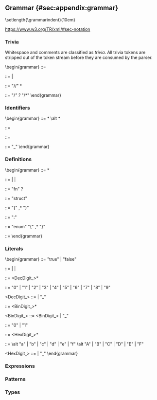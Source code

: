 ## Grammar {#sec:appendix:grammar}

\setlength{\grammarindent}{10em}

https://www.w3.org/TR/xml/#sec-notation

### Trivia
Whitespace and comments are classified as *trivia*. All trivia tokens are
stripped out of the token stream before they are consumed by the parser.

\begin{grammar}
<Whitespace> ::= <Any Unicode character with the property White_Space>

<Comment> ::= <LineComment> | <BlockComment>

<LineComment> ::= "//" <Any Unicode character other than newline>*

<BlockComment> ::= "/*" <Any Unicode character> <BlockComment>? <Any Unicode character>* "/*"
\end{grammar}

### Identifiers
\begin{grammar}
<Ident> ::= <IdentStart> <IdentContinue>*
       \alt <Underscore> <IdentContinue>*

<IdentStart> ::= <Any Unicode character with the property XID_Start>

<IdentContinue> ::= <Any Unicode character with the property XID_Continue>

<Underscore> ::= "_"
\end{grammar}

### Definitions
\begin{grammar}
<Program> ::= <Decl>*

<Def> ::= <FnDef> | <StructDef> | <EnumDef>

<FnDef> ::= "fn" <Ident> <ParamList> <RetType>? <BlockExpr>

<StructDef> ::= "struct" <Ident> <StructFields>

<StructFields> ::= "{" <StructField>,* "}"

<StructField> ::= <Ident> ":" <Type>

<EnumDef> ::= "enum" <Ident> "{" <EnumVariant>,* "}"

<EnumVariant> ::= <Ident> <StructFields>
\end{grammar}

### Literals
\begin{grammar}
<BoolLit> ::= "true" | "false"

<IntLit> ::= <DecLit> | <BinLit> | <HexLit>

<DecLit> ::= <DecDigit> <DecDigit_>*

<DecDigit> ::= "0" | "1" | "2" | "3" | "4" | "5" | "6" | "7" | "8" | "9"

<DecDigit_> ::= <DecDigit> | "_"

<BinLit> ::= <BinDigit> <BinDigit_>*

<BinDigit_> ::= <BinDigit_> | "_"

<BinDigit> ::= "0" | "1"

<HexLit> ::= <HexDigit> <HexDigit_>*

<HexDigit> ::= <DecDigit> 
\alt "a" | "b" | "c" | "d" | "e" | "f"
\alt "A" | "B" | "C" | "D" | "E" | "F"

<HexDigit_> ::= <HexDigit> | "_"
\end{grammar}

### Expressions

### Patterns

### Types